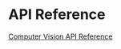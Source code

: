 <!-- 
NavPath: Computer Vision API
LinkLabel: API Reference
Weight: 60
ExternalLink: https://dev.projectoxford.ai/docs/services/56f91f2d778daf23d8ec6739
-->


# API Reference

[Computer Vision API Reference](https://dev.projectoxford.ai/docs/services/56f91f2d778daf23d8ec6739)
